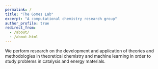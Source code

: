 ```yaml
---
permalink: /
title: "The Gomes Lab"
excerpt: "A computational chemistry research group"
author_profile: true
redirect_from: 
  - /about/
  - /about.html
---
```


We perform research on the development and application of theories and methodologies in theoretical chemistry and machine learning in order to study problems in catalysis and energy materials.
